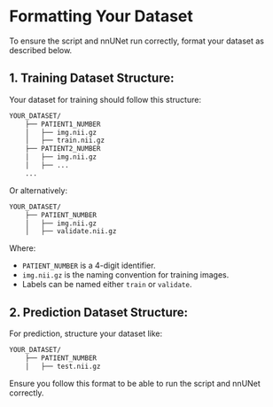 # Formatting Your Dataset

To ensure the script and nnUNet run correctly, format your dataset as described below.

## 1. Training Dataset Structure:

Your dataset for training should follow this structure:

```bash
YOUR_DATASET/
    ├── PATIENT1_NUMBER
    │   ├── img.nii.gz
    │   ├── train.nii.gz
    ├── PATIENT2_NUMBER
    │   ├── img.nii.gz
    │   ├── ...
    ... 
```

Or alternatively:

```bash
YOUR_DATASET/
    ├── PATIENT_NUMBER
    │   ├── img.nii.gz
    │   ├── validate.nii.gz
```

Where:
- `PATIENT_NUMBER` is a 4-digit identifier.
- `img.nii.gz` is the naming convention for training images.
- Labels can be named either `train` or `validate`.

## 2. Prediction Dataset Structure:

For prediction, structure your dataset like:

```bash
YOUR_DATASET/
    ├── PATIENT_NUMBER
    │   ├── test.nii.gz
```

Ensure you follow this format to be able to run the script and nnUNet correctly.
